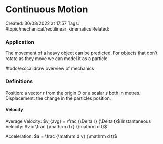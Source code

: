 # Continuous Motion
Created: 30/08/2022 at 17:57
Tags: #topic/mechanical/rectilinear_kinematics
Related: 

### Application
The movement of a heavy object can be predicted.
For objects that don't rotate as they move we can model it as a particle.

#todo/exccalidraw overview of mechanics

### Definitions
Position: a vector $r$ from the origin $O$ or a scalar $s$ both in metres.
Displacement: the change in the particles position.

#### Velocity
Average Velocity: $v_{avg} = \frac {\Delta r} {\Delta t}$
Instantaneous Velocity: $v = \frac {\mathrm d r} {\mathrm d t}$

Acceleration: $a = \frac {\mathrm d v} {\mathrm d t}$
